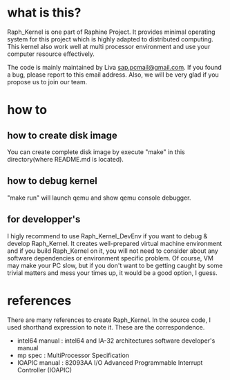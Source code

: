 # what is this?
Raph_Kernel is one part of Raphine Project.
It provides minimal operating system for this project which is highly adapted to distributed computing. This kernel also work well at multi processor environment and use your computer resource effectively.

The code is mainly maintained by Liva <sap.pcmail@gmail.com>. If you found a bug, please report to this email address. Also, we will be very glad if you propose us to join our team.

# how to
## how to create disk image
You can create complete disk image by execute "make" in this directory(where README.md is located).

## how to debug kernel
"make run" will launch qemu and show qemu console debugger.

## for developper's
I higly recommend to use Raph_Kernel_DevEnv if you want to debug & develop Raph_Kernel. It creates well-prepared virtual machine environment and if you build Raph_Kernel on it, you will not need to consider about any software dependencies or environment specific problem. Of course, VM may make your PC slow, but if you don't want to be getting caught by some trivial matters and mess your times up, it would be a good option, I guess.

# references
There are many references to create Raph_Kernel. In the source code, I used shorthand expression to note it. These are the correspondence.

- intel64 manual : intel64 and IA-32 architectures software developer's manual
- mp spec : MultiProcessor Specification
- IOAPIC manual : 82093AA I/O Advanced Programmable Interrupt Controller (IOAPIC)